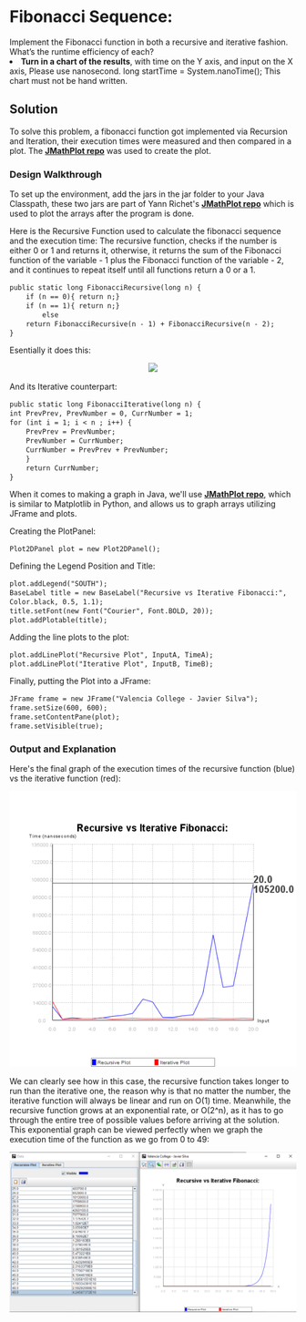 <h1> Fibonacci Sequence:</h1>
	Implement the Fibonacci function in both a recursive and iterative fashion. What’s the runtime efficiency of each? <br>
<li> <b>Turn in a chart of the results</b>, with time on the Y axis, and input on the X axis, Please use nanosecond. long startTime = System.nanoTime(); This chart must not be hand written.
 
<h2> Solution </h2>
 	To solve this problem, a fibonacci function got implemented via Recursion and Iteration, their execution times were measured and then compared in a plot. The <b><a href="https://github.com/yannrichet/jmathplot">JMathPlot repo</a></b> was used to create the plot.
 
<h3> Design Walkthrough </h3>
		To set up the environment, add the jars in the jar folder to your Java Classpath, these two jars are part of Yann Richet's <b><a href="https://github.com/yannrichet/jmathplot">JMathPlot repo</a></b> which is used to plot the arrays after the program is done.

Here is the Recursive Function used to calculate the fibonacci sequence and the execution time:
The recursive function, checks if the number is either 0 or 1 and returns it, otherwise, it returns the sum of the Fibonacci function of the variable - 1 plus the Fibonacci function of the variable - 2, and it continues to repeat itself until all functions return a 0 or a 1.
	
	public static long FibonacciRecursive(long n) {
		if (n == 0){ return n;}
		if (n == 1){ return n;}
			else
		return FibonacciRecursive(n - 1) + FibonacciRecursive(n - 2);
	}
Esentially it does this:
<p align="center">
	<img src="https://i.imgur.com/tZncFAL.png" style="align-self: center;"></img>
</p>
And its Iterative counterpart:

  	public static long FibonacciIterative(long n) {
   	int PrevPrev, PrevNumber = 0, CurrNumber = 1;   
   	for (int i = 1; i < n ; i++) {
    	PrevPrev = PrevNumber;
    	PrevNumber = CurrNumber;
    	CurrNumber = PrevPrev + PrevNumber;
   		}
    	return CurrNumber;
   	}
	
When it comes to making a graph in Java, we'll use <b><a href="https://github.com/yannrichet/jmathplot">JMathPlot repo</a></b>, which is similar to Matplotlib in Python, and allows us to graph arrays utilizing JFrame and plots.

Creating the PlotPanel:

	Plot2DPanel plot = new Plot2DPanel();

Defining the Legend Position and Title:

	plot.addLegend("SOUTH");
	BaseLabel title = new BaseLabel("Recursive vs Iterative Fibonacci:", Color.black, 0.5, 1.1);
	title.setFont(new Font("Courier", Font.BOLD, 20));
	plot.addPlotable(title);


Adding the line plots to the plot:

	plot.addLinePlot("Recursive Plot", InputA, TimeA);
	plot.addLinePlot("Iterative Plot", InputB, TimeB);

Finally, putting the Plot into a JFrame:

	JFrame frame = new JFrame("Valencia College - Javier Silva");
	frame.setSize(600, 600);
	frame.setContentPane(plot);
	frame.setVisible(true);
	
<h3> Output and Explanation </h3>
	Here's the final graph of the execution times of the recursive function (blue) vs the iterative function (red):
<p align="center">
	<img src="img/OutputGraph.png" style="align-self: center;"></img>
</p>

We can clearly see how in this case, the recursive function takes longer to run than the iterative one, the reason why is that no matter the number, the iterative function will always be linear and run on O(1) time. Meanwhile, the recursive function grows at an exponential rate, or O(2^n), as it has to go through the entire tree of possible values before arriving at the solution. This exponential graph can be viewed perfectly when we graph the execution time of the function as we go from 0 to 49:
	
<p align="center">
<img src="img/Outputto49.png" style="align-self: center;"></img>
</p>
